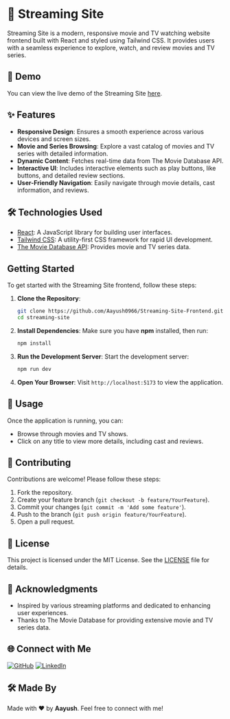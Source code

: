 # 🎥 Streaming Site

Streaming Site is a modern, responsive movie and TV watching website frontend built with React and styled using Tailwind CSS. It provides users with a seamless experience to explore, watch, and review movies and TV series.

## 🚀 Demo

You can view the live demo of the Streaming Site [here](https://moviesworld69.netlify.app/).

## ✨ Features

- **Responsive Design**: Ensures a smooth experience across various devices and screen sizes.
- **Movie and Series Browsing**: Explore a vast catalog of movies and TV series with detailed information.
- **Dynamic Content**: Fetches real-time data from The Movie Database API.
- **Interactive UI**: Includes interactive elements such as play buttons, like buttons, and detailed review sections.
- **User-Friendly Navigation**: Easily navigate through movie details, cast information, and reviews.

## 🛠️ Technologies Used

- [React](https://reactjs.org/): A JavaScript library for building user interfaces.
- [Tailwind CSS](https://tailwindcss.com/): A utility-first CSS framework for rapid UI development.
- [The Movie Database API](https://www.themoviedb.org/documentation/api): Provides movie and TV series data.

## Getting Started

To get started with the Streaming Site frontend, follow these steps:

1. **Clone the Repository**:
   ```bash
   git clone https://github.com/Aayush0966/Streaming-Site-Frontend.git
   cd streaming-site
   ```

2. **Install Dependencies**:
   Make sure you have **npm** installed, then run:
   ```bash
   npm install
   ```

3. **Run the Development Server**:
   Start the development server:
   ```bash
   npm run dev
   ```

4. **Open Your Browser**:
   Visit `http://localhost:5173` to view the application.

## 📖 Usage

Once the application is running, you can:

- Browse through movies and TV shows.
- Click on any title to view more details, including cast and reviews.

## 🤝 Contributing

Contributions are welcome! Please follow these steps:

1. Fork the repository.
2. Create your feature branch (`git checkout -b feature/YourFeature`).
3. Commit your changes (`git commit -m 'Add some feature'`).
4. Push to the branch (`git push origin feature/YourFeature`).
5. Open a pull request.

## 📜 License

This project is licensed under the MIT License. See the [LICENSE](LICENSE) file for details.

## 🙏 Acknowledgments

- Inspired by various streaming platforms and dedicated to enhancing user experiences.
- Thanks to The Movie Database for providing extensive movie and TV series data.

## 🌐 Connect with Me

[![GitHub](https://img.shields.io/badge/GitHub-000000?style=for-the-badge&logo=github&logoColor=white)](https://github.com/Aayush0966) 
[![LinkedIn](https://img.shields.io/badge/LinkedIn-0077B5?style=for-the-badge&logo=linkedin&logoColor=white)](www.linkedin.com/in/aayush-budhathoki-102954332) 

## 🛠️ Made By

Made with ❤️ by **Aayush**. Feel free to connect with me!
